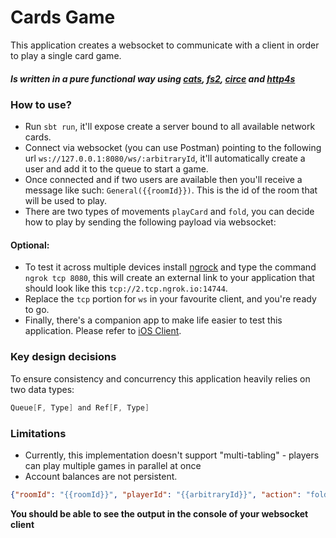 # Cards Game

This application creates a websocket to communicate with
a client in order to play a single card game.

##### Is written in a pure functional way using [cats](https://typelevel.org/cats-effect/), [fs2](https://fs2.io/#/), [circe](https://circe.github.io/circe/) and [http4s](https://github.com/http4s/http4s/blob/main/examples/blaze/src/main/scala/com/example/http4s/blaze/BlazeWebSocketExample.scala)

### How to use?

- Run ```sbt run```, it'll expose create a server bound to all available network cards.
- Connect via websocket (you can use Postman) pointing to the following url ```ws://127.0.0.1:8080/ws/:arbitraryId```, it'll automatically create a user and add it to the queue to start a game.
- Once connected and if two users are available then you'll receive a message like such: ```General({{roomId}})```. This is the id of the room that will be used to play.
- There are two types of movements ```playCard``` and ```fold```, you can decide how to play by sending the following payload via websocket:

#### Optional:

- To test it across multiple devices install [ngrock](https://dashboard.ngrok.com) and type the command ```ngrok tcp 8080```, this will create an external link to your application that should look like this ```tcp://2.tcp.ngrok.io:14744```.
- Replace the ```tcp``` portion for ```ws``` in your favourite client, and you're ready to go.
- Finally, there's a companion app to make life easier to test this application. Please refer to [iOS Client](https://github.com/samgj18/cards-game-client).


### Key design decisions
To ensure consistency and concurrency this application heavily relies on two data types:
```scala 
Queue[F, Type] and Ref[F, Type]
```

### Limitations

- Currently, this implementation doesn't support "multi-tabling" - players can play multiple games in parallel at once
- Account balances are not persistent.

```json
{"roomId": "{{roomId}}", "playerId": "{{arbitraryId}}", "action": "fold"}
```

**You should be able to see the output in the console of your websocket client**
